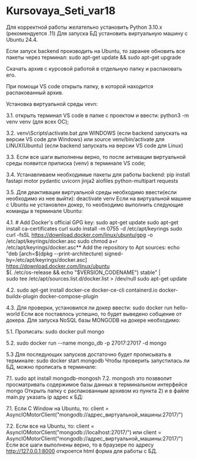 # Kursovaya_Seti_var18
Для корректной работы желательно установить Python 3.10.x (рекомендуется .11) Для запуска БД установить виртуальную машину с Ubuntu 24.4.

Если запуск backend производить на Ubuntu, то заранее обновить все пакеты через терминал: sudo apt-get update && sudo apt-get upgrade

Скачать архив с курсовой работой в отдельную папку и распаковать его.

При помощи VS code открыть папку, в которой находится распакованный архив.

Установка виртуальной среды vevn:

3.1. открыть терминал VS code в папке с проектом и ввести:    python3 -m venv venv (для всех ОС);

3.2. venv\Scripts\activate.bat   для WINDOWS (если backend запускать на версии VS code для Windows)
   или source venv/bin/activate   для LINUX(Ubuntu) (если backend запускать на версии VS code для Linux)

3.3. Если все шаги выполнены верно, то после активации виртуальной среды появится приписка (venv) в терминале VS code;

3.4. Устанавливаем необходимые пакеты для работы backend:
 pip install fastapi motor pydantic uvicorn jinja2 aiofiles python-multipart requests

3.5. Для деактивации виртуальной среды необходимо ввести(если необходимо из нее выйти):
deactivate venv
Если на виртуальной машине с Ubuntu не установлен докер, то необходимо выполнить следующие команды в терминале Ubuntu:

4.1. # Add Docker's official GPG key:
   sudo apt-get update
   sudo apt-get install ca-certificates curl
   sudo install -m 0755 -d /etc/apt/keyrings
   sudo curl -fsSL https://download.docker.com/linux/ubuntu/gpg -o /etc/apt/keyrings/docker.asc
   sudo chmod a+r /etc/apt/keyrings/docker.asc**
   Add the repository to Apt sources:
   echo \
     "deb [arch=$(dpkg --print-architecture) signed-by=/etc/apt/keyrings/docker.asc] https://download.docker.com/linux/ubuntu \
     $(. /etc/os-release && echo "$VERSION_CODENAME") stable" | \
     sudo tee /etc/apt/sources.list.d/docker.list > /dev/null
   sudo apt-get update

4.2. sudo apt-get install docker-ce docker-ce-cli containerd.io docker-buildx-plugin docker-compose-plugin

4.3. Для проверки, установился ли докер ввести: 
     sudo docker run hello-world
     Если все поставлось успешно, то будет выведено собщение от докера.
Для запуска NoSQL базы MONGODB на докере необходимо:

5.1. Прописать: sudo docker pull mongo

5.2. sudo docker run --name mongo_db -p 27017:27017 -d mongo

5.3 Для последующих запусков достаточно будет прописывать в терминале: sudo docker start mongodb
Чтобы проверить запустилась ли БД, можно прописать в терминале:

7.1. sudo apt install mongodb-mongosh
7.2. mongosh  это позвволит просматривать содержимое базы данных в терминальном интерфейсе mongo
Открыть папку с распакованным архивом из пункта 2) и в файле main.py указать ip адрес к БД:

 7.1. Если С Window на Ubuntu, то:  client = AsyncIOMotorClient("mongodb://адрес_виртуальной_машины:27017/")

 7.2. Если все на Ubuntu, то:       client = AsyncIOMotorClient("mongodb://localhost:27017/") или client = AsyncIOMotorClient("mongodb://адрес_виртуальной_машины:27017/")
Если все шаги выполнены верно, то в браузере по адресу http://127.0.0.1:8000 откроется html форма для работы с БД.
